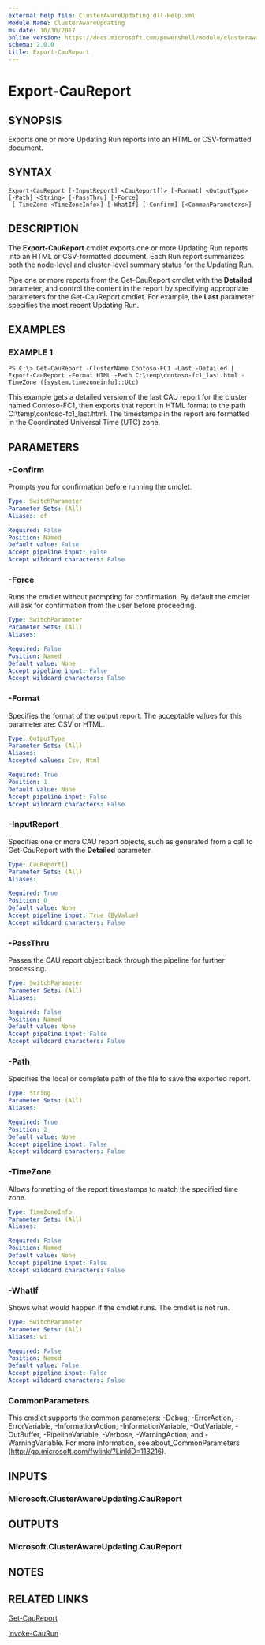 ```yaml
---
external help file: ClusterAwareUpdating.dll-Help.xml
Module Name: ClusterAwareUpdating
ms.date: 10/30/2017
online version: https://docs.microsoft.com/powershell/module/clusterawareupdating/export-caureport?view=windowsserver2012r2-ps&wt.mc_id=ps-gethelp
schema: 2.0.0
title: Export-CauReport
---
```


# Export-CauReport

## SYNOPSIS
Exports one or more Updating Run reports into an HTML or CSV-formatted document.

## SYNTAX

```
Export-CauReport [-InputReport] <CauReport[]> [-Format] <OutputType> [-Path] <String> [-PassThru] [-Force]
 [-TimeZone <TimeZoneInfo>] [-WhatIf] [-Confirm] [<CommonParameters>]
```

## DESCRIPTION
The **Export-CauReport** cmdlet exports one or more Updating Run reports into an HTML or CSV-formatted document.
Each Run report summarizes both the node-level and cluster-level summary status for the Updating Run.

Pipe one or more reports from the Get-CauReport cmdlet with the **Detailed** parameter, and control the content in the report by specifying appropriate parameters for the Get-CauReport cmdlet.
For example, the **Last** parameter specifies the most recent Updating Run.

## EXAMPLES

### EXAMPLE 1
```
PS C:\> Get-CauReport -ClusterName Contoso-FC1 -Last -Detailed | Export-CauReport -Format HTML -Path C:\temp\contoso-fc1_last.html -TimeZone ([system.timezoneinfo]::Utc)
```

This example gets a detailed version of the last CAU report for the cluster named Contoso-FC1, then exports that report in HTML format to the path C:\temp\contoso-fc1_last.html.
The timestamps in the report are formatted in the Coordinated Universal Time (UTC) zone.

## PARAMETERS

### -Confirm
Prompts you for confirmation before running the cmdlet.

```yaml
Type: SwitchParameter
Parameter Sets: (All)
Aliases: cf

Required: False
Position: Named
Default value: False
Accept pipeline input: False
Accept wildcard characters: False
```

### -Force
Runs the cmdlet without prompting for confirmation.
By default the cmdlet will ask for confirmation from the user before proceeding.

```yaml
Type: SwitchParameter
Parameter Sets: (All)
Aliases: 

Required: False
Position: Named
Default value: None
Accept pipeline input: False
Accept wildcard characters: False
```

### -Format
Specifies the format of the output report.
The acceptable values for this parameter are: CSV or HTML.

```yaml
Type: OutputType
Parameter Sets: (All)
Aliases: 
Accepted values: Csv, Html

Required: True
Position: 1
Default value: None
Accept pipeline input: False
Accept wildcard characters: False
```

### -InputReport
Specifies one or more CAU report objects, such as generated from a call to Get-CauReport with the **Detailed** parameter.

```yaml
Type: CauReport[]
Parameter Sets: (All)
Aliases: 

Required: True
Position: 0
Default value: None
Accept pipeline input: True (ByValue)
Accept wildcard characters: False
```

### -PassThru
Passes the CAU report object back through the pipeline for further processing.

```yaml
Type: SwitchParameter
Parameter Sets: (All)
Aliases: 

Required: False
Position: Named
Default value: None
Accept pipeline input: False
Accept wildcard characters: False
```

### -Path
Specifies the local or complete path of the file to save the exported report.

```yaml
Type: String
Parameter Sets: (All)
Aliases: 

Required: True
Position: 2
Default value: None
Accept pipeline input: False
Accept wildcard characters: False
```

### -TimeZone
Allows formatting of the report timestamps to match the specified time zone.

```yaml
Type: TimeZoneInfo
Parameter Sets: (All)
Aliases: 

Required: False
Position: Named
Default value: None
Accept pipeline input: False
Accept wildcard characters: False
```

### -WhatIf
Shows what would happen if the cmdlet runs.
The cmdlet is not run.

```yaml
Type: SwitchParameter
Parameter Sets: (All)
Aliases: wi

Required: False
Position: Named
Default value: False
Accept pipeline input: False
Accept wildcard characters: False
```

### CommonParameters
This cmdlet supports the common parameters: -Debug, -ErrorAction, -ErrorVariable, -InformationAction, -InformationVariable, -OutVariable, -OutBuffer, -PipelineVariable, -Verbose, -WarningAction, and -WarningVariable. For more information, see about_CommonParameters (http://go.microsoft.com/fwlink/?LinkID=113216).

## INPUTS

### Microsoft.ClusterAwareUpdating.CauReport

## OUTPUTS

### Microsoft.ClusterAwareUpdating.CauReport

## NOTES

## RELATED LINKS

[Get-CauReport](./Get-CauReport.md)

[Invoke-CauRun](./Invoke-CauRun.md)

